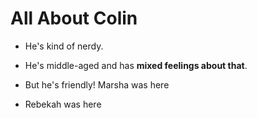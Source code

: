 # All About Colin

- He's kind of nerdy.
- He's middle-aged and has **mixed feelings about that**.
- But he's friendly!
Marsha was here

- Rebekah was here